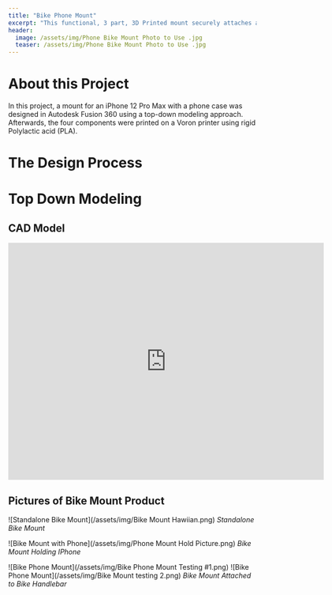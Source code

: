 ```yaml
---
title: "Bike Phone Mount"
excerpt: "This functional, 3 part, 3D Printed mount securely attaches an iPhone to a Bike Handlebar "
header:
  image: /assets/img/Phone Bike Mount Photo to Use .jpg
  teaser: /assets/img/Phone Bike Mount Photo to Use .jpg
---
```


# About this Project

In this project, a mount for an iPhone 12 Pro Max with a phone case was designed in Autodesk Fusion 360 using a top-down modeling approach. Afterwards, the four components were printed on a Voron printer using rigid Polylactic acid (PLA). 

# The Design Process

# Top Down Modeling

## CAD Model 
<iframe src="https://vanderbilt643.autodesk360.com/shares/public/SH512d4QTec90decfa6ee935ee829b7e9fc9?mode=embed" width="640" height="480" allowfullscreen="true" webkitallowfullscreen="true" mozallowfullscreen="true"  frameborder="0"></iframe>

## Pictures of Bike Mount Product
![Standalone Bike Mount](/assets/img/Bike Mount Hawiian.png)
*Standalone Bike Mount*

![Bike Mount with Phone](/assets/img/Phone Mount Hold Picture.png)
*Bike Mount Holding IPhone*

![Bike Phone Mount](/assets/img/Bike Phone Mount Testing #1.png)
![Bike Phone Mount](/assets/img/Bike Mount testing 2.png)
*Bike Mount Attached to Bike Handlebar*

